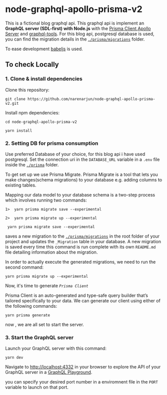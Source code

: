 # node-graphql-apollo-prisma-v2 

This is a fictional blog graphql api. This graphql api is  implement an **GraphQL server (SDL-first) with Node.js** with the [Prisma Client](https://www.prisma.io/),[Apollo Server](https://www.apollographql.com/docs/apollo-server/) and [graphql-tools](https://www.graphql-tools.com/). For this blog api, postgresql database is used, you can find the migration details in the [`./prisma/migrations`](./prisma/migrations) folder.

To ease development [babeljs](https://babeljs.io/) is used.

## To check Locally

### 1. Clone & install dependencies

Clone this repository:

```
git clone https://github.com/narenarjun/node-graphql-apollo-prisma-v2.git
```

Install npm dependencies:

```
cd node-graphql-apollo-prisma-v2

yarn install 
```

### 2. Setting DB for prisma consumption

Use preferred Database of your choice, for this blog api i have used postgresql. Set the connection uri in the `DATABASE_URL` variable in a `.env` file inside the [`./prisma`](./prisma) folder.

To get set up we use Prisma Migrate. Prisma Migrate is a tool that lets you make changes(schema migrations) to your database e.g. adding columns to existing tables.

Mapping our data model to your database schema is a two-step process which involves running two commands:

```
1>  yarn prisma migrate save --experimental

2>  yarn prisma migrate up --experimental
```

```
 yarn prisma migrate save --experimental 
 ``` 
saves a new migration to the [`./prisma/migrations`](./prisma/migrations) in the root folder of your project and updates the `_Migration` table in your database. A new migration is saved every time this command is run complete with its own `README.md` file detailing information about the migration.

In order to actually execute the generated migrations, we need to run the second command:
```
yarn prisma migrate up --experimental
```

Now, it's time to generate *`Prisma Client`*

Prisma Client is an auto-generated and type-safe query builder that’s tailored specifically to your data. We can generate our client using either of the following commands:

```
yarn prisma generate
```

now , we are all set to start the server.

### 3. Start the GraphQL server

Launch your GraphQL server with this command:

```
yarn dev
```

Navigate to [http://localhost:4332](http://localhost:4332) in your browser to explore the API of your GraphQL server in a [GraphQL Playground](https://github.com/prisma/graphql-playground).

you can specify your desired port number in a enviromnent file in the `PORT` variable to launch on that port.
